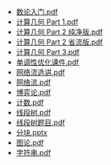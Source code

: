 - [数论入门.pdf](数论入门.pdf) [](https://www.luogu.com.cn/training/572684)
- [计算几何 Part 1.pdf](计算几何Part1.pdf)
- [计算几何 Part 2 纯净版.pdf](计算几何Part2纯净版.pdf)
- [计算几何 Part 2 省流版.pdf](计算几何Part2省流版.pdf) [](https://www.luogu.com.cn/training/572792)
- [计算几何 Part 3.pdf](计算几何Part3.pdf) [](https://www.luogu.com.cn/training/572775)
- [单调性优化课件.pdf](单调性优化课件.pdf)
- [网络流选讲.pdf](网络流选讲.pdf)
- [网络流.pdf](网络流.pdf) [](https://www.luogu.com.cn/training/572748)
- [博弈论.pdf](博弈论.pdf) [](https://www.luogu.com.cn/training/572681)
- [计数.pdf](计数.pdf) [](https://www.luogu.com.cn/training/571747)
- [线段树.pdf](线段树.pdf) [](https://www.luogu.com.cn/training/574049)
- [线段树题目.pdf](线段树题目.pdf)
- [分块.pptx](分块.pptx)
- [图论.pdf](图论.pdf)
- [字符串.pdf](2024s_xmr_string.pdf)
